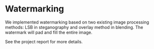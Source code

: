 # Watermarking

We implemented watermarking based on two existing image processing methods: LSB in steganography and overlay method in blending. The watermark will pad and fill the entire image.

See the project report for more details.